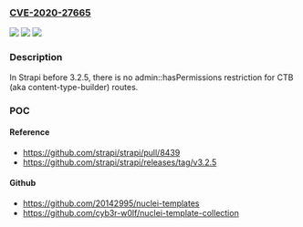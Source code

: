 ### [CVE-2020-27665](https://cve.mitre.org/cgi-bin/cvename.cgi?name=CVE-2020-27665)
![](https://img.shields.io/static/v1?label=Product&message=n%2Fa&color=blue)
![](https://img.shields.io/static/v1?label=Version&message=n%2Fa&color=blue)
![](https://img.shields.io/static/v1?label=Vulnerability&message=n%2Fa&color=brighgreen)

### Description

In Strapi before 3.2.5, there is no admin::hasPermissions restriction for CTB (aka content-type-builder) routes.

### POC

#### Reference
- https://github.com/strapi/strapi/pull/8439
- https://github.com/strapi/strapi/releases/tag/v3.2.5

#### Github
- https://github.com/20142995/nuclei-templates
- https://github.com/cyb3r-w0lf/nuclei-template-collection


